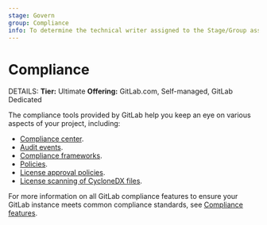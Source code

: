 ```yaml
---
stage: Govern
group: Compliance
info: To determine the technical writer assigned to the Stage/Group associated with this page, see https://handbook.gitlab.com/handbook/product/ux/technical-writing/#assignments
---
```


# Compliance

DETAILS:
**Tier:** Ultimate
**Offering:** GitLab.com, Self-managed, GitLab Dedicated

The compliance tools provided by GitLab help you keep an eye on various aspects of your project, including:

- [Compliance center](compliance_center/index.md).
- [Audit events](audit_events.md).
- [Compliance frameworks](../group/compliance_frameworks.md).
- [Policies](../application_security/policies/index.md).
- [License approval policies](license_approval_policies.md).
- [License scanning of CycloneDX files](license_scanning_of_cyclonedx_files/index.md).

For more information on all GitLab compliance features to ensure your GitLab instance meets common compliance standards, see
[Compliance features](../../administration/compliance.md).
